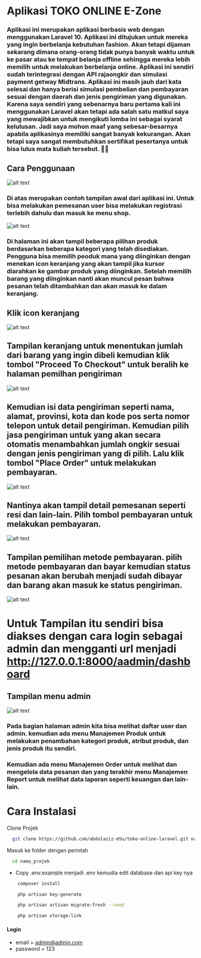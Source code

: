 # Aplikasi TOKO ONLINE E-Zone
### Aplikasi ini merupakan aplikasi berbasis web dengan menggunakan Laravel 10. Aplikasi ini ditujukan untuk mereka yang ingin berbelanja kebutuhan fashion. Akan tetapi dijaman sekarang dimana orang-orang tidak punya banyak waktu untuk ke pasar atau ke tempat belanja offline sehingga mereka lebih memilih untuk melakukan berbelanja online. Aplikasi ini sendiri sudah terintegrasi dengan API rajaongkir dan simulasi payment getway Midtrans. Aplikasi ini masih jauh dari kata selesai dan hanya berisi simulasi pembelian dan pembayaran sesuai dengan daerah dan jenis pengiriman yang digunakan. Karena saya sendiri yang sebenarnya baru pertama kali ini menggunakan Laravel akan tetapi ada salah satu matkul saya yang mewajibkan untuk mengikuti lomba ini sebagai syarat kelulusan. Jadi saya mohon maaf yang sebesar-besarnya apabila aplikasinya memiliki sangat banyak kekurangan. Akan tetapi saya sangat membutuhkan sertifikat pesertanya untuk bisa lulus mata kuliah tersebut. 🙏🙏

## Cara Penggunaan
![alt text](https://github.com/Ichsan47/iksan_technovation_toko-online/blob/main/home_dan_logo.png?raw=true)

### Di atas merupakan contoh tampilan awal dari aplikasi ini. Untuk bisa melakukan pemesanan user bisa melakukan registrasi terlebih dahulu dan masuk ke menu shop.
![alt text](https://github.com/Ichsan47/iksan_technovation_toko-online/blob/main/pilih_produk.jpg?raw=true)

### Di halaman ini akan tampil beberapa pilihan produk berdasarkan beberapa kategori yang telah disediakan. Pengguna bisa memilih peoduk mana yang diinginkan dengan menekan icon keranjang yang akan tampil jika kursor diarahkan ke gambar produk yang diinginkan. Setelah memilih barang yang diinginkan nanti akan muncul pesan bahwa pesanan telah ditambahkan dan akan masuk ke dalam keranjang.
## Klik icon keranjang
![alt text](https://github.com/Ichsan47/iksan_technovation_toko-online/blob/main/klik_keranjang.jpg?raw=true)

## Tampilan keranjang untuk menentukan jumlah dari barang yang ingin dibeli kemudian klik tombol "Proceed To Checkout" untuk beralih ke halaman pemilhan pengiriman
![alt text](https://github.com/Ichsan47/iksan_technovation_toko-online/blob/main/bayar_produk.jpg?raw=true)

## Kemudian isi data pengiriman seperti nama, alamat, provinsi, kota dan kode pos serta nomor telepon untuk detail pengiriman. Kemudian pilih jasa pengiriman untuk yang akan secara otomatis menambahkan jumlah ongkir sesuai dengan jenis pengiriman yang di pilih. Lalu klik tombol "Place Order" untuk melakukan pembayaran.
![alt text](https://github.com/Ichsan47/iksan_technovation_toko-online/blob/main/tampilan_pengiriman.jpg?raw=true)

## Nantinya akan tampil detail pemesanan seperti resi dan lain-lain. Pilih tombol pembayaran untuk melakukan pembayaran.
![alt text](https://github.com/Ichsan47/iksan_technovation_toko-online/blob/main/tampilan_resi.jpg?raw=true)

## Tampilan pemilihan metode pembayaran. pilih metode pembayaran dan bayar kemudian status pesanan akan berubah menjadi sudah dibayar dan barang akan masuk ke status pengiriman.
![alt text](https://github.com/Ichsan47/iksan_technovation_toko-online/blob/main/tampilan_payment.jpg?raw=true)


# Untuk Tampilan itu sendiri bisa diakses dengan cara login sebagai admin dan mengganti url menjadi http://127.0.0.1:8000/aadmin/dashboard
## Tampilan menu admin
![alt text](https://github.com/Ichsan47/iksan_technovation_toko-online/blob/main/halaman_admin.jpg?raw=true)

### Pada bagian halaman admin kita bisa melihat daftar user dan admin. kemudian ada menu Manajemen Produk untuk melakukan penambahan kategori produk, atribut produk, dan jenis produk itu sendiri. 
### Kemudian ada menu Manajemen Order untuk melihat dan mengelola data pesanan dan yang terakhir menu Manajemen Report untuk melihat data laporan seperti keuangan dan lain-lain.

##
##

# Cara Instalasi

Clone Projek

```bash
  git clone https://github.com/abdulaziz-m5u/toko-online-laravel.git nama_projek
```

Masuk ke folder dengan perintah

```bash
  cd nama_projek
```

-   Copy .env.example menjadi .env kemudia edit database dan api key nya

```bash
    composer install
```

```bash
    php artisan key:generate
```

```bash
    php artisan artisan migrate:fresh --seed
```

```bash
    php artisan storage:link
```

#### Login

-   email = admin@admin.com
-   password = 123
